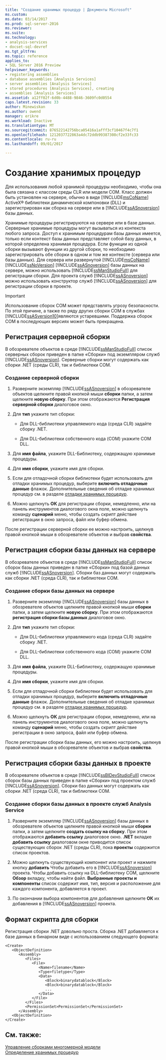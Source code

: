 ```yaml
---
title: "Создание хранимых процедур | Документы Microsoft"
ms.custom: 
ms.date: 03/14/2017
ms.prod: sql-server-2016
ms.reviewer: 
ms.suite: 
ms.technology:
- analysis-services
- docset-sql-devref
ms.tgt_pltfrm: 
ms.topic: reference
applies_to:
- SQL Server 2016 Preview
helpviewer_keywords:
- registering assemblies
- database assemblies [Analysis Services]
- server assemblies [Analysis Services]
- stored procedures [Analysis Services], creating
- assemblies [Analysis Services]
ms.assetid: a12ff02f-6d0b-4488-9846-3609fc0d0554
caps.latest.revision: 33
author: Minewiskan
ms.author: owend
manager: erikre
ms.workload: Inactive
ms.translationtype: MT
ms.sourcegitcommit: 876522142756bca05416a1afff3cf10467f4c7f1
ms.openlocfilehash: 1212037722863a4dc72ddb99387308cf2e33fc33
ms.contentlocale: ru-ru
ms.lasthandoff: 09/01/2017

---
```

# <a name="creating-stored-procedures"></a>Создание хранимых процедур
  Для использования любой хранимой процедуры необходимо, чтобы она была связана с классом среды CLR или модели COM. Класс должен быть установлен на сервере, обычно в виде [!INCLUDE[msCoName](../../includes/msconame-md.md)] ActiveX® библиотеки динамической компоновки (DLL) и зарегистрирован как сборка на сервере или в [!INCLUDE[ssASnoversion](../../includes/ssasnoversion-md.md)] базы данных.  
  
 Хранимые процедуры регистрируются на сервере или в базе данных. Серверные хранимые процедуры могут вызываться из контекста любого запроса. Доступ к хранимым процедурам базы данных имеется, только если контекст базы данных представляет собой базу данных, в которой определена хранимая процедура. Если функции из одной сборки вызывают функции из другой сборки, то необходимо зарегистрировать обе сборки в одном и том же контексте (сервера или базы данных). Для сервера или развернутой [!INCLUDE[msCoName](../../includes/msconame-md.md)] [!INCLUDE[ssNoVersion](../../includes/ssnoversion-md.md)] [!INCLUDE[ssASnoversion](../../includes/ssasnoversion-md.md)] базы данных на сервере, можно использовать [!INCLUDE[ssManStudioFull](../../includes/ssmanstudiofull-md.md)] для регистрации сборки. Для проекта служб [!INCLUDE[ssASnoversion](../../includes/ssasnoversion-md.md)] можно использовать конструктор служб [!INCLUDE[ssASnoversion](../../includes/ssasnoversion-md.md)] для регистрации сборки в проекте.  
  
> [!IMPORTANT]  
>  Использование сборок COM может представлять угрозу безопасности. По этой причине, а также по ряду других сборки COM в службах [!INCLUDE[ssASversion10](../../includes/ssasversion10-md.md)]являются устаревшими. Поддержка сборок COM в последующих версиях может быть прекращена.  
  
## <a name="registering-a-server-assembly"></a>Регистрация серверной сборки  
 В обозревателе объектов в среде [!INCLUDE[ssManStudioFull](../../includes/ssmanstudiofull-md.md)] список серверных сборок приведен в папке «Сборки» под экземпляром служб [!INCLUDE[ssASnoversion](../../includes/ssasnoversion-md.md)]. Серверные сборки могут содержать как сборки .NET (среды CLR), так и библиотеки COM.  
  
### <a name="to-create-a-server-assembly"></a>Создание серверной сборки  
  
1.  Разверните экземпляр [!INCLUDE[ssASnoversion](../../includes/ssasnoversion-md.md)] в обозревателе объектов щелкните правой кнопкой мыши **сборки** папки, а затем щелкните **новую сборку**. При этом отображаются **Регистрация серверной сборки** диалоговое окно.  
  
2.  Для **тип** укажите тип сборки:  
  
    -   Для DLL-библиотеки управляемого кода (среда CLR) задайте сборку .NET.  
  
    -   Для DLL-библиотеки собственного кода (COM) укажите COM DLL.  
  
3.  Для **имя файла**, укажите DLL-Библиотеку, содержащую хранимые процедуры.  
  
4.  Для **имя сборки**, укажите имя для сборки.  
  
5.  Если для отладочной сборки библиотеки будет использовать для отладки хранимых процедур, выберите **включить отладочные данные** флажок. Дополнительные сведения об отладке хранимых процедур см. в разделе [отладки хранимых процедур](../../analysis-services/multidimensional-models-extending-olap-stored-procedures/debugging-stored-procedures.md).  
  
6.  Можно щелкнуть **ОК** для регистрации сборки, немедленно, или на панель инструментов диалогового окна поле, можно щелкнуть команду **сценарий** меню, чтобы создать скрипт действие регистрации в окно запроса, файл или буфер обмена.  
  
 После регистрации серверной сборки ее можно настроить, щелкнув правой кнопкой мыши в обозревателе объектов и выбрав **свойства**.  
  
## <a name="registering-a-database-assembly-on-the-server"></a>Регистрация сборки базы данных на сервере  
 В обозревателе объектов в среде [!INCLUDE[ssManStudioFull](../../includes/ssmanstudiofull-md.md)] список сборок базы данных приведен в папке «Сборки» под базой данных служб [!INCLUDE[ssASnoversion](../../includes/ssasnoversion-md.md)]. Сборки баз данных могут содержать как сборки .NET (среда CLR), так и библиотеки COM.  
  
### <a name="to-create-a-database-assembly-on-a-server"></a>Создание сборки базы данных на сервере  
  
1.  Разверните экземпляр [!INCLUDE[ssASnoversion](../../includes/ssasnoversion-md.md)] базы данных в обозревателе объектов щелкните правой кнопкой мыши **сборки** папки, а затем щелкните **новую сборку**. При этом отображаются **регистрация сборки базы данных** диалоговое окно.  
  
2.  Для **тип** укажите тип сборки:  
  
    -   Для DLL-библиотеки управляемого кода (среда CLR) задайте сборку .NET.  
  
    -   Для DLL-библиотеки собственного кода (COM) укажите COM DLL.  
  
3.  Для **имя файла**, укажите DLL-Библиотеку, содержащую хранимые процедуры.  
  
4.  Для **имя сборки**, укажите имя для сборки.  
  
5.  Если для отладочной сборки библиотеки будет использовать для отладки хранимых процедур, выберите **включить отладочные данные** флажок. Дополнительные сведения об отладке хранимых процедур см. в разделе [отладки хранимых процедур](../../analysis-services/multidimensional-models-extending-olap-stored-procedures/debugging-stored-procedures.md).  
  
6.  Можно щелкнуть **ОК** для регистрации сборки, немедленно, или на панель инструментов диалогового окна поле, можно щелкнуть команду **сценарий** меню, чтобы создать скрипт действие регистрации в окно запроса, файл или буфер обмена.  
  
 После регистрации сборки базы данных, его можно настроить, щелкнув правой кнопкой мыши в обозревателе объектов и выбрав **свойства**.  
  
## <a name="registering-a-database-assembly-in-a-project"></a>Регистрация сборки базы данных в проекте  
 В обозревателе объектов в среде [!INCLUDE[ssBIDevStudioFull](../../includes/ssbidevstudiofull-md.md)] список сборок базы данных приведен в папке «Сборки» под проектом служб [!INCLUDE[ssASnoversion](../../includes/ssasnoversion-md.md)]. Сборки баз данных могут содержать как сборки .NET (среда CLR), так и библиотеки COM.  
  
### <a name="to-create-a-database-assembly-in-an-analysis-service-project"></a>Создание сборки базы данных в проекте служб Analysis Service  
  
1.  Разверните экземпляр [!INCLUDE[ssASnoversion](../../includes/ssasnoversion-md.md)] базы данных в обозревателе объектов щелкните правой кнопкой мыши **сборки** папки, а затем щелкните **создать ссылку на сборку**. При этом отображаются **добавить ссылку** диалоговое окно. **.NET** вкладке **добавить ссылку** диалоговом окне приводится список существующих сборок .NET (среды CLR), пока **проекты** содержится список проектов.  
  
2.  Можно щелкнуть существующий компонент или проект и нажмите кнопку **добавить** Чтобы добавить его в [!INCLUDE[ssASnoversion](../../includes/ssasnoversion-md.md)] проекта. Чтобы добавить ссылку на DLL-библиотеку COM, щелкните **Обзор** вкладку, чтобы найти файл. **Выбранные проекты и компоненты** список содержит имя, тип, версия и расположение для каждого компонента, добавляется в проект.  
  
3.  По окончании выбора компонентов для добавления щелкните **ОК** их добавления в [!INCLUDE[ssASnoversion](../../includes/ssasnoversion-md.md)] проекта.  
  
## <a name="script-format-for-an-assembly"></a>Формат скрипта для сборки  
 Регистрация сборки .NET довольно проста. Сборка .NET добавляется к базе данных в бинарном виде с использованием следующего формата:  
  
```  
<Create>  
   <ObjectDefinition>  
      <Assembly>  
         <Files>  
            <File>  
               <Name>filename</Name>  
               <Type>filetype</Type>  
               <Data>  
                  <Block>binarydatablock</Block>  
                  <Block>binarydatablock</Block>  
                  ...  
               </Data>  
            </File>  
         </Files>  
         <PermissionSet>PermissionSet</PermissionSet>  
      </Assembly>  
   <ObjectDefinition>  
</Create>  
```  
  
## <a name="see-also"></a>См. также:  
 [Управление сборками многомерной модели](../../analysis-services/multidimensional-models/multidimensional-model-assemblies-management.md)   
 [Определение хранимых процедур](../../analysis-services/multidimensional-models-extending-olap-stored-procedures/defining-stored-procedures.md)  
  
  

